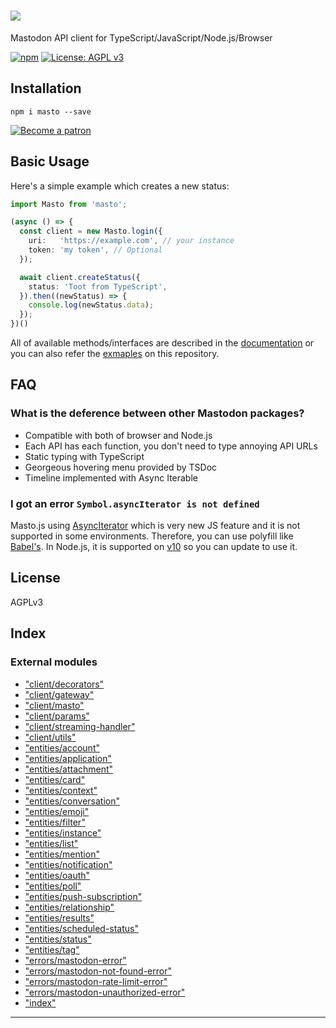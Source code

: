 
![](https://i.imgur.com/z47VXyd.png)
====================================

Mastodon API client for TypeScript/JavaScript/Node.js/Browser

[![npm](https://img.shields.io/npm/v/masto.svg)](https://www.npmjs.com/package/masto) [![License: AGPL v3](https://img.shields.io/badge/License-AGPL%20v3-blue.svg)](https://www.gnu.org/licenses/agpl-3.0)

Installation
------------

```
npm i masto --save
```

[![Become a patron](https://c5.patreon.com/external/logo/become_a_patron_button.png)](https://www.patreon.com/neetshin)

Basic Usage
-----------

Here's a simple example which creates a new status:

```ts
import Masto from 'masto';

(async () => {
  const client = new Masto.login({
    uri:   'https://example.com', // your instance
    token: 'my token', // Optional
  });

  await client.createStatus({
    status: 'Toot from TypeScript',
  }).then((newStatus) => {
    console.log(newStatus.data);
  });
})()
```

All of available methods/interfaces are described in the [documentation](https://github.com/neet/masto.js/blob/master/docs/classes/_client_mastodon_.mastodon.md) or you can also refer the [exmaples](https://github.com/neet/masto.js/tree/master/examples) on this repository.

FAQ
---

### What is the deference between other Mastodon packages?

*    Compatible with both of browser and Node.js
*    Each API has each function, you don't need to type annoying API URLs
*    Static typing with TypeScript
*    Georgeous hovering menu provided by TSDoc
*    Timeline implemented with Async Iterable

### I got an error `Symbol.asyncIterator is not defined`

Masto.js using [AsyncIterator](https://github.com/tc39/proposal-async-iteration) which is very new JS feature and it is not supported in some environments. Therefore, you can use polyfill like [Babel's](https://babeljs.io/docs/en/babel-plugin-proposal-async-generator-functions). In Node.js, it is supported on [v10](https://medium.com/@nairihar/async-iteration-in-nodejs-v10-3c17dc00ed9f) so you can update to use it.

License
-------

AGPLv3

## Index

### External modules

* ["client/decorators"](modules/_client_decorators_.md)
* ["client/gateway"](modules/_client_gateway_.md)
* ["client/masto"](modules/_client_masto_.md)
* ["client/params"](modules/_client_params_.md)
* ["client/streaming-handler"](modules/_client_streaming_handler_.md)
* ["client/utils"](modules/_client_utils_.md)
* ["entities/account"](modules/_entities_account_.md)
* ["entities/application"](modules/_entities_application_.md)
* ["entities/attachment"](modules/_entities_attachment_.md)
* ["entities/card"](modules/_entities_card_.md)
* ["entities/context"](modules/_entities_context_.md)
* ["entities/conversation"](modules/_entities_conversation_.md)
* ["entities/emoji"](modules/_entities_emoji_.md)
* ["entities/filter"](modules/_entities_filter_.md)
* ["entities/instance"](modules/_entities_instance_.md)
* ["entities/list"](modules/_entities_list_.md)
* ["entities/mention"](modules/_entities_mention_.md)
* ["entities/notification"](modules/_entities_notification_.md)
* ["entities/oauth"](modules/_entities_oauth_.md)
* ["entities/poll"](modules/_entities_poll_.md)
* ["entities/push-subscription"](modules/_entities_push_subscription_.md)
* ["entities/relationship"](modules/_entities_relationship_.md)
* ["entities/results"](modules/_entities_results_.md)
* ["entities/scheduled-status"](modules/_entities_scheduled_status_.md)
* ["entities/status"](modules/_entities_status_.md)
* ["entities/tag"](modules/_entities_tag_.md)
* ["errors/mastodon-error"](modules/_errors_mastodon_error_.md)
* ["errors/mastodon-not-found-error"](modules/_errors_mastodon_not_found_error_.md)
* ["errors/mastodon-rate-limit-error"](modules/_errors_mastodon_rate_limit_error_.md)
* ["errors/mastodon-unauthorized-error"](modules/_errors_mastodon_unauthorized_error_.md)
* ["index"](modules/_index_.md)

---

